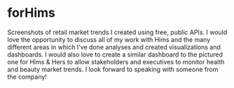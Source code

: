 # forHims
Screenshots of retail market trends I created using free, public APIs. 
I would love the opportunity to discuss all of my work with Hims and the many different areas in which I've done analyses and created visualizations and dashboards. 
I would also love to create a similar dashboard to the pictured one for Hims & Hers to allow stakeholders and executives to monitor health and beauty market trends.
I look forward to speaking with someone from the company!
